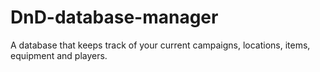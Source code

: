 # DnD-database-manager
A database that keeps track of your current campaigns, locations, items, equipment and players.
